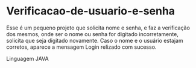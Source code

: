 # Verificacao-de-usuario-e-senha
Esse é um pequeno projeto que solicita nome e senha, e faz a verificação dos mesmos, onde ser o nome ou senha for digitado incorretamente,
solicita que seja digitado novamente. Caso o nome e o usuário estajam corretos, aparece a mensagem Login relizado com sucesso.

Linguagem JAVA

